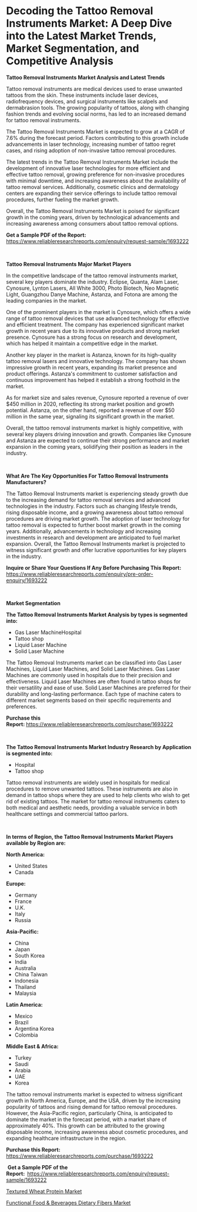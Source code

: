 <p><h1>Decoding the Tattoo Removal Instruments Market: A Deep Dive into the Latest Market Trends, Market Segmentation, and Competitive Analysis</h1></p><p><strong>Tattoo Removal Instruments Market Analysis and Latest Trends</strong></p>
<p><p>Tattoo removal instruments are medical devices used to erase unwanted tattoos from the skin. These instruments include laser devices, radiofrequency devices, and surgical instruments like scalpels and dermabrasion tools. The growing popularity of tattoos, along with changing fashion trends and evolving social norms, has led to an increased demand for tattoo removal instruments.</p><p>The Tattoo Removal Instruments Market is expected to grow at a CAGR of 7.6% during the forecast period. Factors contributing to this growth include advancements in laser technology, increasing number of tattoo regret cases, and rising adoption of non-invasive tattoo removal procedures.</p><p>The latest trends in the Tattoo Removal Instruments Market include the development of innovative laser technologies for more efficient and effective tattoo removal, growing preference for non-invasive procedures with minimal downtime, and increasing awareness about the availability of tattoo removal services. Additionally, cosmetic clinics and dermatology centers are expanding their service offerings to include tattoo removal procedures, further fueling the market growth.</p><p>Overall, the Tattoo Removal Instruments Market is poised for significant growth in the coming years, driven by technological advancements and increasing awareness among consumers about tattoo removal options.</p></p>
<p><strong>Get a Sample PDF of the Report:&nbsp;</strong> <a href="https://www.reliableresearchreports.com/enquiry/request-sample/1693222">https://www.reliableresearchreports.com/enquiry/request-sample/1693222</a></p>
<p>&nbsp;</p>
<p><strong>Tattoo Removal Instruments Major Market Players</strong></p>
<p><p>In the competitive landscape of the tattoo removal instruments market, several key players dominate the industry. Eclipse, Quanta, Alam Laser, Cynosure, Lynton Lasers, All White 3000, Photo Biotech, Neo Magnetic Light, Guangzhou Danye Machine, Astanza, and Fotona are among the leading companies in the market.</p><p>One of the prominent players in the market is Cynosure, which offers a wide range of tattoo removal devices that use advanced technology for effective and efficient treatment. The company has experienced significant market growth in recent years due to its innovative products and strong market presence. Cynosure has a strong focus on research and development, which has helped it maintain a competitive edge in the market.</p><p>Another key player in the market is Astanza, known for its high-quality tattoo removal lasers and innovative technology. The company has shown impressive growth in recent years, expanding its market presence and product offerings. Astanza's commitment to customer satisfaction and continuous improvement has helped it establish a strong foothold in the market.</p><p>As for market size and sales revenue, Cynosure reported a revenue of over $450 million in 2020, reflecting its strong market position and growth potential. Astanza, on the other hand, reported a revenue of over $50 million in the same year, signaling its significant growth in the market.</p><p>Overall, the tattoo removal instruments market is highly competitive, with several key players driving innovation and growth. Companies like Cynosure and Astanza are expected to continue their strong performance and market expansion in the coming years, solidifying their position as leaders in the industry.</p></p>
<p>&nbsp;</p>
<p><strong>What Are The Key Opportunities For Tattoo Removal Instruments Manufacturers?</strong></p>
<p><p>The Tattoo Removal Instruments market is experiencing steady growth due to the increasing demand for tattoo removal services and advanced technologies in the industry. Factors such as changing lifestyle trends, rising disposable income, and a growing awareness about tattoo removal procedures are driving market growth. The adoption of laser technology for tattoo removal is expected to further boost market growth in the coming years. Additionally, advancements in technology and increasing investments in research and development are anticipated to fuel market expansion. Overall, the Tattoo Removal Instruments market is projected to witness significant growth and offer lucrative opportunities for key players in the industry.</p></p>
<p><strong>Inquire or Share Your Questions If Any Before Purchasing This Report:</strong> <a href="https://www.reliableresearchreports.com/enquiry/pre-order-enquiry/1693222">https://www.reliableresearchreports.com/enquiry/pre-order-enquiry/1693222</a></p>
<p>&nbsp;</p>
<p><strong>Market Segmentation</strong></p>
<p><strong>The Tattoo Removal Instruments Market Analysis by types is segmented into:</strong></p>
<p><ul><li>Gas Laser MachineHospital</li><li>Tattoo shop</li><li>Liquid Laser Machine</li><li>Solid Laser Machine</li></ul></p>
<p><p>The Tattoo Removal Instruments market can be classified into Gas Laser Machines, Liquid Laser Machines, and Solid Laser Machines. Gas Laser Machines are commonly used in hospitals due to their precision and effectiveness. Liquid Laser Machines are often found in tattoo shops for their versatility and ease of use. Solid Laser Machines are preferred for their durability and long-lasting performance. Each type of machine caters to different market segments based on their specific requirements and preferences.</p></p>
<p><strong>Purchase this Report:&nbsp;</strong><a href="https://www.reliableresearchreports.com/purchase/1693222">https://www.reliableresearchreports.com/purchase/1693222</a></p>
<p>&nbsp;</p>
<p><strong>The Tattoo Removal Instruments Market Industry Research by Application is segmented into:</strong></p>
<p><ul><li>Hospital</li><li>Tattoo shop</li></ul></p>
<p><p>Tattoo removal instruments are widely used in hospitals for medical procedures to remove unwanted tattoos. These instruments are also in demand in tattoo shops where they are used to help clients who wish to get rid of existing tattoos. The market for tattoo removal instruments caters to both medical and aesthetic needs, providing a valuable service in both healthcare settings and commercial tattoo parlors.</p></p>
<p>&nbsp;</p>
<p><strong>In terms of Region, the Tattoo Removal Instruments Market Players available by Region are:</strong></p>
<p>
    <p> <strong> North America: </strong>
        <ul>
            <li>United States</li>
            <li>Canada</li>
        </ul>
        </p> 
    <p> <strong> Europe: </strong>
        <ul>
            <li>Germany</li>
            <li>France</li>
            <li>U.K.</li>
            <li>Italy</li>
            <li>Russia</li>
        </ul>
        </p> 
    <p> <strong> Asia-Pacific: </strong>
        <ul>
            <li>China</li>
            <li>Japan</li>
            <li>South Korea</li>
            <li>India</li>
            <li>Australia</li>
            <li>China Taiwan</li>
            <li>Indonesia</li>
            <li>Thailand</li>
            <li>Malaysia</li>
        </ul>
        </p> 
    <p> <strong> Latin America: </strong>
        <ul>
            <li>Mexico</li>
            <li>Brazil</li>
            <li>Argentina Korea</li>
            <li>Colombia</li>
        </ul>
        </p> 
    <p> <strong> Middle East & Africa: </strong>
        <ul>
            <li>Turkey</li>
            <li>Saudi</li>
            <li>Arabia</li>
            <li>UAE</li>
            <li>Korea</li>
        </ul>
    </p>
    </p>
<p><p>The tattoo removal instruments market is expected to witness significant growth in North America, Europe, and the USA, driven by the increasing popularity of tattoos and rising demand for tattoo removal procedures. However, the Asia-Pacific region, particularly China, is anticipated to dominate the market in the forecast period, with a market share of approximately 40%. This growth can be attributed to the growing disposable income, increasing awareness about cosmetic procedures, and expanding healthcare infrastructure in the region.</p></p>
<p><strong>Purchase this Report: </strong><a href="https://www.reliableresearchreports.com/purchase/1693222">https://www.reliableresearchreports.com/purchase/1693222</a></p>
<p>&nbsp;<strong>Get a Sample PDF of the Report:&nbsp;&nbsp;</strong><a href="https://www.reliableresearchreports.com/enquiry/request-sample/1693222">https://www.reliableresearchreports.com/enquiry/request-sample/1693222</a></p>
<p><strong></strong></p>
<p><p><a href="https://issuu.com/reportprime-2/docs/textured-wheat-protein-market-size-2030.pptx">Textured Wheat Protein Market</a></p><p><a href="https://issuu.com/reportprime-2/docs/functional-food-beverages-dietary-fibers-market-si">Functional Food & Beverages Dietary Fibers Market</a></p></p>